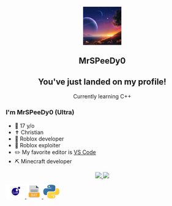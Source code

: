 <p align="center">
  <a href="https://github.com/MrSPeeDy0/">
    <img width="100px" src="https://github.com/MrSPeeDy0/DS-images/blob/main/DS-image-proflie.png?raw=true" align="center" alt="MrSPeeDy0" />
  </a>
</p>

<h2 align="center">MrSPeeDy0</h2>
<h2 align="center">You've just landed on my profile!</h2>
<p align="center">Currently learning C++</p>

### I'm MrSPeeDy0 (Ultra)

* 🧑 17 y/o
* ✝️ Christian
* 📂 Roblox developer
* 📂 Roblox exploiter
* ✏️ My favorite editor is [VS Code](https://code.visualstudio.com/)
* ⛏️ Minecraft developer

<p align="center">
  <a href="https://github.com/MrSPeeDy0">
    <img src="http://github-profile-summary-cards.vercel.app/api/cards/profile-details?username=MrSPeeDy0&theme=transparent" />
  </a>
  <a href="https://github.com/MrSPeeDy0">
    <img src="https://github-readme-stats.vercel.app/api/top-langs/?username=MrSPeeDy0&langs_count=10&card_width=699&hide_border=true&theme=transparent" />
  </a>
</p>

<p align="left">
  <a href="https://www.lua.org/" target="_blank" rel="noreferrer">
    <img src="https://github.com/MrSPeeDy0/DS-images/blob/main/DS-image-lua.png?raw=true" width="50" height="36" alt="Lua" />
  </a>
  <a href="https://github.com/MrSPeeDy0/" target="_blank" rel="noreferrer">
    <img src="https://github.com/MrSPeeDy0/Batch-files-win-11/blob/main/Assets/Images/bat-file.png?raw=true" width="40" height="36" alt="Batch files" />
  </a>
  <a href="https://www.python.org/" target="_blank" rel="noreferrer">
    <img src="https://github.com/MrSPeeDy0/DS-images/blob/main/DS-image-python.png?raw=true" width="42" height="36" alt="Python" />
  </a>
</p>
